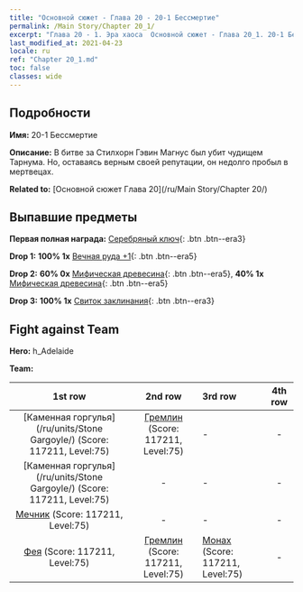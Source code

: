 ```yaml
---
title: "Основной сюжет - Глава 20 - 20-1 Бессмертие"
permalink: /Main Story/Chapter 20_1/
excerpt: "Глава 20 - 1. Эра хаоса  Основной сюжет - Глава 20_1. 20-1 Бессмертие"
last_modified_at: 2021-04-23
locale: ru
ref: "Chapter 20_1.md"
toc: false
classes: wide
---
```


## Подробности

 **Имя:** 20-1 Бессмертие

 **Описание:** В битве за Стилхорн Гэвин Магнус был убит чудищем Тарнума. Но, оставаясь верным своей репутации, он недолго пробыл в мертвецах.

 **Related to:** [Основной сюжет Глава 20](/ru/Main Story/Chapter 20/)

## Выпавшие предметы

 **Первая полная награда:** [Серебряный ключ](/ItemsRU/con_693/){: .btn .btn--era3}

 **Drop 1:** **100% 1x** [Вечная руда +1](/ItemsRU/mat_68/){: .btn .btn--era5}

 **Drop 2:** **60% 0x** [Мифическая древесина](/ItemsRU/mat_62/){: .btn .btn--era5}, **40% 1x** [Мифическая древесина](/ItemsRU/mat_62/){: .btn .btn--era5}

 **Drop 3:** **100% 1x** [Свиток заклинания](/ItemsRU/con_694/){: .btn .btn--era3}


## Fight against Team
 **Hero:** h_Adelaide

 **Team:**


  | 1st row | 2nd row | 3rd row | 4th row |
  |:----:|:----:|:----|:----:|
  | [Каменная горгулья](/ru/units/Stone Gargoyle/) (Score: 117211, Level:75)  | [Гремлин](/ru/units/Gremlin/) (Score: 117211, Level:75)  | - | - |
  | [Каменная горгулья](/ru/units/Stone Gargoyle/) (Score: 117211, Level:75)  | - | - | - |
  | [Мечник](/ru/units/Swordsman/) (Score: 117211, Level:75)  | - | - | - |
  | [Фея](/ru/units/Sprite/) (Score: 117211, Level:75)  | [Гремлин](/ru/units/Gremlin/) (Score: 117211, Level:75)  | [Монах](/ru/units/Monk/) (Score: 117211, Level:75)  | - |


